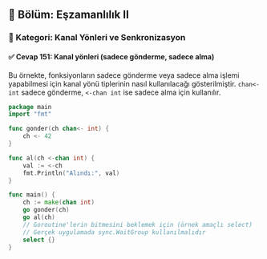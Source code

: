 ## 📘 Bölüm: Eşzamanlılık II  
### 🔹 Kategori: Kanal Yönleri ve Senkronizasyon  
#### ✅ Cevap 151: Kanal yönleri (sadece gönderme, sadece alma)

Bu örnekte, fonksiyonların sadece gönderme veya sadece alma işlemi yapabilmesi için kanal yönü tiplerinin nasıl kullanılacağı gösterilmiştir. `chan<- int` sadece gönderme, `<-chan int` ise sadece alma için kullanılır.

```go
package main
import "fmt"

func gonder(ch chan<- int) {
    ch <- 42
}

func al(ch <-chan int) {
    val := <-ch
    fmt.Println("Alındı:", val)
}

func main() {
    ch := make(chan int)
    go gonder(ch)
    go al(ch)
    // Goroutine'lerin bitmesini beklemek için (örnek amaçlı select)
    // Gerçek uygulamada sync.WaitGroup kullanılmalıdır
    select {}
}
```
